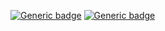 

[![Generic badge](https://img.shields.io/badge/42-ECOLE-<COLOR>.svg)](https://42kocaeli.com.tr/)
[![Generic badge](https://img.shields.io/badge/Gmail-D14836?style=for-the-badge&logo=gmail&logoColor=white)]()
